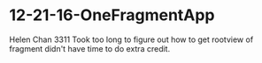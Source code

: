 # 12-21-16-OneFragmentApp

Helen Chan
3311
Took too long to figure out how to get rootview of fragment didn't have time to do extra credit.
